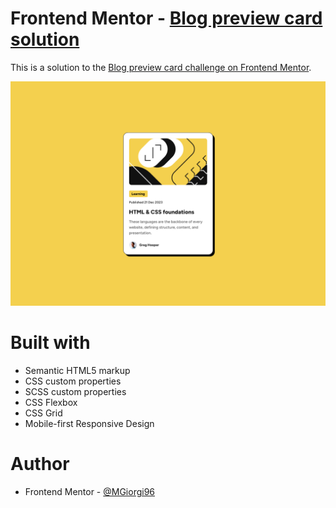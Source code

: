 # Frontend Mentor - [Blog preview card solution](https://mgiorgi96.github.io/Blog-Preview-Card/)

This is a solution to the [Blog preview card challenge on Frontend Mentor](https://www.frontendmentor.io/challenges/blog-preview-card-ckPaj01IcS). 

![](./images/screenshot.png)


# Built with

- Semantic HTML5 markup
- CSS custom properties
- SCSS custom properties
- CSS Flexbox
- CSS Grid
- Mobile-first Responsive Design

# Author

- Frontend Mentor - [@MGiorgi96](https://www.frontendmentor.io/profile/MGiorgi96)

